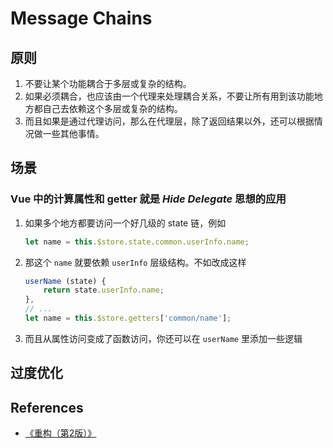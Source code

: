 # Message Chains


## 原则
1. 不要让某个功能耦合于多层或复杂的结构。
2. 如果必须耦合，也应该由一个代理来处理耦合关系，不要让所有用到该功能地方都自己去依赖这个多层或复杂的结构。
3. 而且如果是通过代理访问，那么在代理层，除了返回结果以外，还可以根据情况做一些其他事情。


## 场景
### Vue 中的计算属性和 getter 就是 *Hide Delegate* 思想的应用
1. 如果多个地方都要访问一个好几级的 state 链，例如
    ```js
    let name = this.$store.state.common.userInfo.name;
    ```
2. 那这个 `name` 就要依赖 `userInfo` 层级结构。不如改成这样
    ```js
    userName (state) {
        return state.userInfo.name;
    },
    // ...
    let name = this.$store.getters['common/name'];
    ```
3. 而且从属性访问变成了函数访问，你还可以在 `userName` 里添加一些逻辑


## 过度优化


## References
* [《重构（第2版）》](https://book.douban.com/subject/33400354/)

